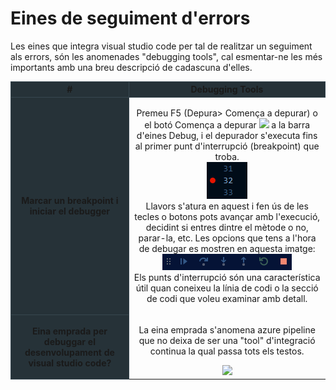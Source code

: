 <!-- TITLE: Eines de seguiment d'errors -->
<!-- SUBTITLE: Eines de seguiment d'errors -->

# Eines de seguiment d'errors
Les eines que integra visual studio code per tal de realitzar un seguiment als errors, són les anomenades "debugging tools", cal esmentar-ne les més importants amb una breu descripció de cadascuna d'elles. 
<br/>
<table style="text-align:center; margin:auto;">
  <thead>
    <tr>
			<th style="background-color:#263238; border: 1px solid #37474f; " scope="col">#</th>
      <th style="background-color:#263238; border: 1px solid #37474f; " scope="col" colspan="2">Debugging Tools</th>
    </tr>
  </thead>
  <tbody>
    <tr>
      <th style="background-color:#263238; border: 1px solid #37474f; " scope="row">Marcar un breakpoint i iniciar el debugger</th>
			<td><p>Premeu F5 (Depura> Comença a depurar) o el botó Comença a depurar <img style="width:10px;" src="https://docs.microsoft.com/en-us/visualstudio/debugger/media/dbg-tour-start-debugging.png?view=vs-2017" />	a la barra d'eines Debug, i el depurador s'executa fins al primer punt d'interrupció (breakpoint) que troba.
			<br/>
			<img src="/uploads/ngjnkdgafjlkfdh.png" />
			<br/> Llavors s'atura en aquest i fen ús de les tecles o botons pots avançar amb l'execució, decidint si entres dintre el mètode o no, parar-la, etc. Les opcions que tens a l'hora de debugar es mostren en aquesta imatge:
<img src="/uploads/idsg-8-riuteitoipre.png" />
<br/>
			Els punts d'interrupció són una característica útil quan coneixeu la línia de codi o la secció de codi que voleu examinar amb detall.</p></td>
    </tr>
    <tr>
      <th style="background-color:#263238; border: 1px solid #37474f; vertical-align:middle" scope="row">Eina emprada per debuggar  el desenvolupament de visual studio code?</th>
			<td><p>La eina emprada s'anomena azure pipeline que no deixa de ser una "tool" d'integració continua la qual passa tots els testos.</p>
			<img src="//azurecomcdn.azureedge.net/cvt-fc5ec00ad7ab7c10ca92aaa41343afdf918aede5a9df860e191b8913d082778e/images/page/services/devops/pipelines/screenshot.jpg"/></td>
    </tr>
  </tbody>
</table>
<br/>